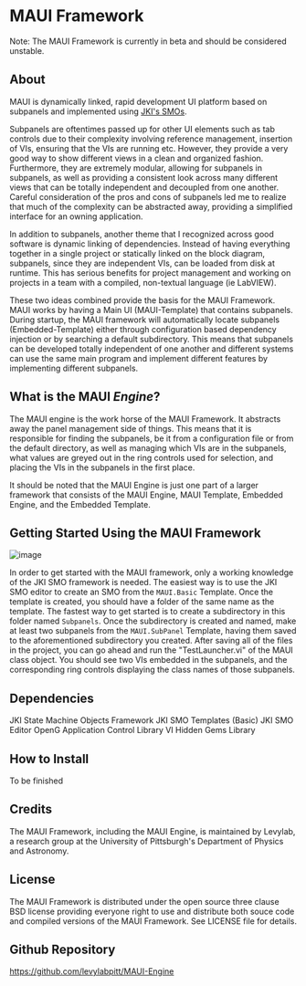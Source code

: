 # MAUI Framework
Note: The MAUI Framework is currently in beta and should be considered unstable.
## About
MAUI is dynamically linked, rapid development UI platform based on subpanels and implemented using [JKI's SMOs](https://github.com/JKISoftware/JKI-State-Machine-Objects).

Subpanels are oftentimes passed up for other UI elements such as tab controls due to their complexity involving reference management, insertion of VIs, ensuring that the VIs are running etc. However, they provide a very good way to show different views in a clean and organized fashion. Furthermore, they are extremely modular, allowing for subpanels in subpanels, as well as providing a consistent look across many different views that can be totally independent and decoupled from one another. Careful consideration of the pros and cons of subpanels led me to realize that much of the complexity can be abstracted away, providing a simplified interface for an owning application. 

In addition to subpanels, another theme that I recognized across good software is dynamic linking of dependencies. Instead of having everything together in a single project or statically linked on the block diagram, subpanels, since they are independent VIs, can be loaded from disk at runtime. This has serious benefits for project management and working on projects in a team with a compiled, non-textual language (ie LabVIEW). 

These two ideas combined provide the basis for the MAUI Framework. MAUI works by having a Main UI (MAUI-Template) that contains subpanels. During startup, the MAUI framework will automatically locate subpanels (Embedded-Template) either through configuration based dependency injection or by searching a default subdirectory. This means that subpanels can be developed totally independent of one another and different systems can use the same main program and implement different features by implementing different subpanels.

## What is the MAUI *Engine*?
The MAUI engine is the work horse of the MAUI Framework. It abstracts away the panel management side of things. This means that it is responsible for finding the subpanels, be it from a configuration file or from the default directory, as well as managing which VIs are in the subpanels, what values are greyed out in the ring controls used for selection, and placing the VIs in the subpanels in the first place. 

It should be noted that the MAUI Engine is just one part of a larger framework that consists of the MAUI Engine, MAUI Template, Embedded Engine, and the Embedded Template.

## Getting Started Using the MAUI Framework

![image](https://user-images.githubusercontent.com/26659428/134935633-47db73d5-6cb2-46d2-87d3-692a551d9dae.png)

In order to get started with the MAUI framework, only a working knowledge of the JKI SMO framework is needed. The easiest way is to use the JKI SMO editor to create an SMO from the `MAUI.Basic` Template. Once the template is created, you should have a folder of the same name as the template. The fastest way to get started is to create a subdirectory in this folder named `Subpanels`. Once the subdirectory is created and named, make at least two subpanels from the `MAUI.SubPanel` Template, having them saved to the aforementioned subdirectory you created. After saving all of the files in the project, you can go ahead and run the "TestLauncher.vi" of the MAUI class object. You should see two VIs embedded in the subpanels, and the corresponding ring controls displaying the class names of those subpanels.

## Dependencies
JKI State Machine Objects Framework
JKI SMO Templates (Basic)
JKI SMO Editor
OpenG  Application Control Library
VI Hidden Gems Library

## How to Install
To be finished

## Credits
The MAUI Framework, including the MAUI Engine, is maintained by Levylab, a research group at the University of Pittsburgh's Department of Physics and Astronomy.

## License
The MAUI Framework is distributed under the open source three clause BSD license providing everyone right to use and distribute both souce code and compiled versions of the MAUI Framework. See LICENSE file for details.

## Github Repository
https://github.com/levylabpitt/MAUI-Engine
